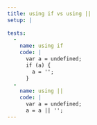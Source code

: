 ```yaml
---
title: using if vs using ||
setup: |
  
tests:
  -
    name: using if
    code: |
      var a = undefined;
      if (a) {
        a = '';
      }
  -
    name: using ||
    code: |
      var a = undefined;
      a = a || '';
---
```


